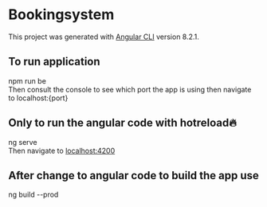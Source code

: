 # Bookingsystem

This project was generated with [Angular CLI](https://github.com/angular/angular-cli) version 8.2.1.

## To run application
npm run be
<br>Then consult the console to see which port the app is using then navigate to localhost:{port}

## Only to run the angular code with hotreload🔥
ng serve 
<br>Then navigate to <a href="http://localhost:4200">localhost:4200</a>

## After change to angular code to build the app use
ng build --prod
